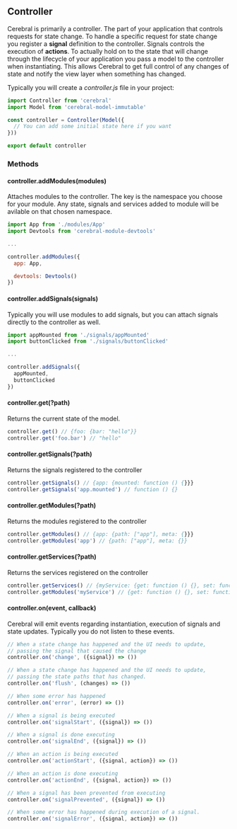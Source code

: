 ## Controller

Cerebral is primarily a controller. The part of your application that controls requests for state change. To handle a specific request for state change you register a **signal** definition to the controller. Signals controls the execution of **actions**. To actually hold on to the state that will change through the lifecycle of your application you pass a model to the controller when instantiating. This allows Cerebral to get full control of any changes of state and notify the view layer when something has changed.

Typically you will create a *controller.js* file in your project:

```javascript
import Controller from 'cerebral'
import Model from 'cerebral-model-immutable'

const controller = Controller(Model({
  // You can add some initial state here if you want
}))

export default controller
```

### Methods

#### controller.addModules(modules)
Attaches modules to the controller. The key is the namespace you choose for your module. Any state, signals and services added to module will be avilable on that chosen namespace.
```javascript
import App from './modules/App'
import Devtools from 'cerebral-module-devtools'

...

controller.addModules({
  app: App,

  devtools: Devtools()
})
```

#### controller.addSignals(signals)
Typically you will use modules to add signals, but you can attach signals directly to the controller as well.
```javascript
import appMounted from './signals/appMounted'
import buttonClicked from './signals/buttonClicked'

...

controller.addSignals({
  appMounted,
  buttonClicked
})
```

#### controller.get(?path)
Returns the current state of the model.
```javascript
controller.get() // {foo: {bar: "hello"}}
controller.get('foo.bar') // "hello"
```

#### controller.getSignals(?path)
Returns the signals registered to the controller
```javascript
controller.getSignals() // {app: {mounted: function () {}}}
controller.getSignals('app.mounted') // function () {}
```

#### controller.getModules(?path)
Returns the modules registered to the controller
```javascript
controller.getModules() // {app: {path: ["app"], meta: {}}}
controller.getModules('app') // {path: ["app"], meta: {}}
```

#### controller.getServices(?path)
Returns the services registered on the controller
```javascript
controller.getServices() // {myService: {get: function () {}, set: function () {}}}
controller.getModules('myService') // {get: function () {}, set: function () {}}
```

#### controller.on(event, callback)
Cerebral will emit events regarding instantiation, execution of signals and state updates. Typically you do not listen to these events.

```javascript
// When a state change has happened and the UI needs to update,
// passing the signal that caused the change
controller.on('change', ({signal}) => ())

// When a state change has happened and the UI needs to update,
// passing the state paths that has changed.
controller.on('flush', (changes) => ())

// When some error has happened
controller.on('error', (error) => ())

// When a signal is being executed
controller.on('signalStart', ({signal}) => ())

// When a signal is done executing
controller.on('signalEnd', ({signal}) => ())

// When an action is being executed
controller.on('actionStart', ({signal, action}) => ())

// When an action is done executing
controller.on('actionEnd', ({signal, action}) => ())

// When a signal has been prevented from executing
controller.on('signalPrevented', ({signal}) => ())

// When some error has happened during execution of a signal.
controller.on('signalError', ({signal, action}) => ())
```
